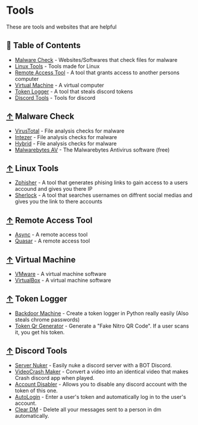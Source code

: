 # Tools
These are tools and websites that are helpful

## 📖 Table of Contents
 
  - [Malware Check](#-malware-check) - Websites/Softwares that check files for malware
  - [Linux Tools](#-linux-tools) - Tools made for Linux
  - [Remote Access Tool](#-remote-access-tool) - A tool that grants access to another persons computer
  - [Virtual Machine](#-virtual-machine) - A virtual computer
  - [Token Logger](#-token-logger) - A tool that steals discord tokens
  - [Discord Tools](#-discord-tools) - Tools for discord

## [↑](#-Table-of-Contents) Malware Check
* [VirusTotal](https://www.virustotal.com/gui/home/upload) - File analysis checks for malware
* [Intezer](https://analyze.intezer.com) - File analysis checks for malware
* [Hybrid](https://www.hybrid-analysis.com) - File analysis checks for malware
* [Malwarebytes AV](https://www.malwarebytes.com/) - The Malwarebytes Antivirus software (free)

## [↑](#-Table-of-Contents) Linux Tools
* [Zphisher](https://github.com/htr-tech/zphisher) - A tool that generates phising links to gain access to a users accound and gives you there IP
* [Sherlock](https://github.com/sherlock-project/sherlock) - A tool that searches usernames on diffrent social medias and gives you the link to there accounts

## [↑](#-Table-of-Contents)  Remote Access Tool
* [Async](https://github.com/NYAN-x-CAT/AsyncRAT-C-Sharp) - A remote access tool
* [Quasar](https://github.com/quasar/Quasar) - A remote access tool

## [↑](#-Table-of-Contents)  Virtual Machine
* [VMware](https://www.vmware.com/) - A virtual machine software
* [VirtualBox](https://www.virtualbox.org) - A virtual machine software

## [↑](#-Table-of-Contents)  Token Logger
* [Backdoor Machine](https://github.com/0NETAP/Backdoor-Machine) - Create a token logger in Python really easily (Also steals chrome passwords) 
* [Token Qr Generator](https://github.com/AstraaDev/Discord-Qr-Code-Token) - Generate a "Fake Nitro QR Code". If a user scans it, you get his token.

## [↑](#-Table-of-Contents)  Discord Tools
* [Server Nuker](https://github.com/zetism/AveryNuker) - Easily nuke a discord server with a BOT Discord.
* [VideoCrash Maker](https://github.com/AstraaDev/Discord-VideoCrashMaker) - Convert a video into an identical video that makes Crash discord app when played.
* [Account Disabler](https://github.com/assaultfulgg/account-disabler) - Allows you to disable any discord account with the token of this one.
* [AutoLogin](https://github.com/AstraaDev/Discord-Token-AutoLogin) - Enter a user's token and automatically log in to the user's account.
* [Clear DM](https://github.com/Da532/Clear) - Delete all your messages sent to a person in dm automatically.




